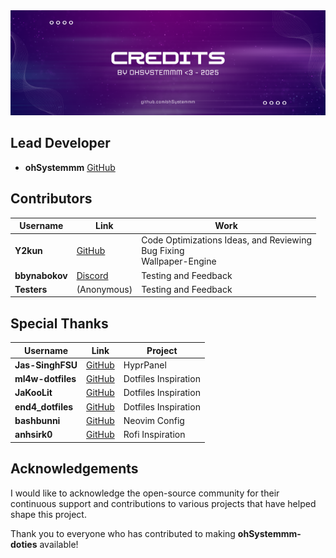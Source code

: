 <div align="center">
	<img src="Action-Area.d/Screenshots/asset_credits.png">
</div>

## Lead Developer
- **ohSystemmm** [GitHub](https://github.com/ohSystemmm)


## Contributors

| Username       | Link                                                        | Work                                                                      |
| -------------- | ----------------------------------------------------------- | ------------------------------------------------------------------------- |
| **Y2kun**      | [GitHub](https://github.com/Y2kun)                          | Code Optimizations Ideas, and Reviewing<br>Bug Fixing<br>Wallpaper-Engine |
| **bbynabokov** | [Discord](https://discordapp.com/users/1251309749253701787) | Testing and Feedback                                                      |
| **Testers**    | (Anonymous)                                                 | Testing and Feedback                                                      |

## Special Thanks

| Username          | Link                                                 | Project              |
| ----------------- | ---------------------------------------------------- | -------------------- |
| **Jas-SinghFSU**  | [GitHub](https://github.com/Jas-SinghFSU/HyprPanel)  | HyprPanel            |
| **ml4w-dotfiles** | [GitHub](https://github.com/mylinuxforwork/dotfiles) | Dotfiles Inspiration |
| **JaKooLit**      | [GitHub](https://github.com/JaKooLit/Hyprland-Dots)  | Dotfiles Inspiration |
| **end4_dotfiles** | [GitHub](https://github.com/end-4/dots-hyprland)     | Dotfiles Inspiration |
| **bashbunni**     | [GitHub](https://github.com/bashbunni/dotfiles)      | Neovim Config        |
| **anhsirk0**      | [GitHub](https://github.com/anhsirk0/rofi-config)    | Rofi Inspiration     |

## Acknowledgements
I would like to acknowledge the open-source community for their continuous support and contributions to various projects that have helped shape this project.

Thank you to everyone who has contributed to making **ohSystemmm-doties** available!
